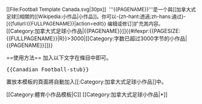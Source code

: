 <div class="notice metadata" id="stub" style="font-size: small;">[[File:Football Template Canada.svg|30px]]&nbsp;&nbsp;'''{{PAGENAME}}'''是一个與[[加拿大式足球]]相關的[[Wikipedia:小作品|小作品]]。你可以-{zh-hant:透過;zh-hans:通过}-<span class="plainlinks">[{{fullurl:{{FULLPAGENAME}}|action=edit}} 编辑或修订]</span>扩充其内容。</div><includeonly>[[Category:加拿大式足球小作品|{{PAGENAME}}]]{{#ifexpr:{{PAGESIZE:{{FULLPAGENAME}}|R}}>3000|[[Category:字数已超过3000字节的小作品|{{PAGENAME}}]]}}</includeonly><noinclude>

==使用方法==
加入以下文字在條目中即可。
<pre>{{Canadian Football-stub}}</pre>

置放本模板的頁面將自動加入[[:Category:加拿大式足球小作品]]中。

[[Category:體育小作品模板|C]]
[[Category:加拿大式足球小作品|*]]
</noinclude>